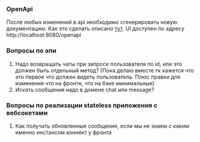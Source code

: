 ### OpenApi 

После любых изменений в api необходимо сгенерировать новую документацию.
Как это сделать описано [тут](https://www.jetbrains.com/help/idea/ktor.html?_gl=1*gcbjc2*_ga*MTc0OTM3OTczNi4xNjk1MDI4OTE0*_ga_9J976DJZ68*MTY5NTg0Mzc0OC4xNS4xLjE2OTU4NDM4MTkuNTAuMC4w&_ga=2.8532853.1135182488.1695843749-1749379736.1695028914#openapi). 
UI доступен по адресу http://localhost:8080/openapi

### Вопросы по апи

1. Надо возвращать чаты при запросе пользователя по id, или это должен быть отдельный метод? (Пока делаю вместе тк кажется что это первое что должен видеть пользователь. Плюс правки для изменения что на фронте, что на бэке минимальные)
2. Искать сообщения надо в домене chat или message?

### Вопросы по реализации stateless приложения с вебсокетами

1. Как получать обновленные сообщения, если мы не знаем с каким именно инстансом коннект у фронта
